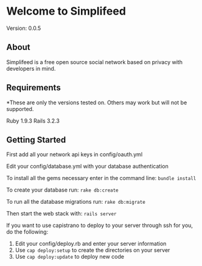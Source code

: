 Welcome to Simplifeed
=====================

Version: 0.0.5

About
-----

Simplifeed is a free open source social network based on privacy with developers in mind.

Requirements
------------

*These are only the versions tested on. Others may work but will not be supported.

Ruby 1.9.3
Rails 3.2.3

Getting Started
---------------

First add all your network api keys in config/oauth.yml

Edit your config/database.yml with your database authentication

To install all the gems necessary enter in the command line:
`bundle install`

To create your database run:
`rake db:create`

To run all the database migrations run:
`rake db:migrate`

Then start the web stack with:
`rails server`

If you want to use capistrano to deploy to your server through ssh for you, do the following:

1. Edit your config/deploy.rb and enter your server information
2. Use `cap deploy:setup` to create the directories on your server
3. Use `cap deploy:update` to deploy new code
